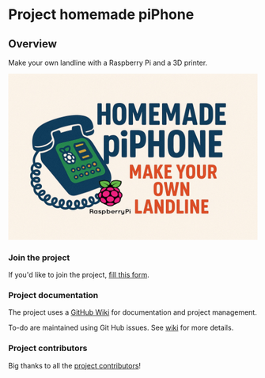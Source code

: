 # Project homemade piPhone

## Overview

Make your own landline with a Raspberry Pi and a 3D printer.

![homemade piPhone logo](./docs/images/homemade%20piPhone%20logo.jpg)

### Join the project

If you'd like to join the project, [fill this form](https://github.com/homemade-piPhone/homemade-piPhone/issues/new?template=join-the-project.md).

### Project documentation

The project uses a [GitHub Wiki](https://github.com/homemade-piPhone/homemade-piPhone/wiki) for documentation and project management.

To-do are maintained using Git Hub issues. See [wiki](https://github.com/homemade-piPhone/homemade-piPhone/wiki) for more details.

### Project contributors

Big thanks to all the [project contributors](https://github.com/homemade-piPhone/homemade-piPhone/graphs/contributors)!
